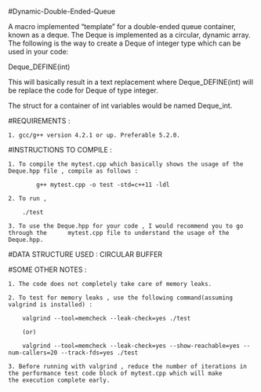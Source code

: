 #Dynamic-Double-Ended-Queue

A macro implemented “template” for a double-ended queue container,
known as a deque.
The Deque is implemented as a circular, dynamic array.
The following is the way to create a Deque of integer type which can be
used in your code:

Deque_DEFINE(int)

This will basically result in a text replacement where
Deque_DEFINE(int) will be replace the code for Deque of type integer.

The struct for a container of int variables would be named Deque_int.


#REQUIREMENTS :

	1. gcc/g++ version 4.2.1 or up. Preferable 5.2.0.



#INSTRUCTIONS TO COMPILE :

	1. To compile the mytest.cpp which basically shows the usage of the Deque.hpp file , compile as follows :

			g++ mytest.cpp -o test -std=c++11 -ldl

	2. To run ,

		./test

	3. To use the Deque.hpp for your code , I would recommend you to go through the      mytest.cpp file to understand the usage of the Deque.hpp.


#DATA STRUCTURE USED : CIRCULAR BUFFER


#SOME OTHER NOTES :

	1. The code does not completely take care of memory leaks.

	2. To test for memory leaks , use the following command(assuming valgrind is installed) :

		valgrind --tool=memcheck --leak-check=yes ./test

		(or)

		valgrind --tool=memcheck --leak-check=yes --show-reachable=yes --num-callers=20 --track-fds=yes ./test

	3. Before running with valgrind , reduce the number of iterations in the performance test code block of mytest.cpp which will make
   	the execution complete early.
